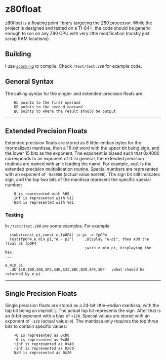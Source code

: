 # z80float
z80float is a floating point library targeting the Z80 processor. While the project is designed and tested on a TI-84+, the code should be generic enough to run on any Z80 CPU with very little modification (mostly just scrap RAM locations).

## Building
I use [`spasm-ng`](https://github.com/alberthdev/spasm-ng) to compile. Check ```/test/test.z80``` for example code.

## General Syntax
The calling syntax for the single- and extended-precision floats are:
```
    HL points to the first operand
    DE points to the second operand
    BC points to where the result should be output
```
---
## Extended Precision Floats

Extended precision floats are stored as 8 little-endian bytes for the (normalized) mantissa, then a 16-bit word with the upper bit being sign, and the lower 15 bits as the exponent. The exponent is biased such that 0x4000 corresponds to an exponent of 0. In general, the extended precision routines are named with an ```x``` leading the name. For example, ```xmul``` is the extended precision multiplication routine. Special numbers are represented with an exponent of ```-0x4000``` (actual value ```0x0000```). The sign bit still indicates sign, and the top two bits of the mantissa represent the specific special number:
```
    0 is represented with %00
    inf is represented with %11
    NaN is represented with %01
```
### Testing

In `/test/test.z80` are some examples. For example:
```
  rsubx(const_pi,const_e,fpOP4) ;e-pi -> fpOP4
  test(fpOP4,e_min_pi,"e - pi")     ;Display "e-pi", then XOR the float at fpOP4
                                    ;with e_min_pi, displaying the hex.
...

e_min_pi:
  .db $18,$BD,$6B,$F5,$4B,$32,$BC,$D8,$FE,$BF   ;what should be returned by e-pi
```

---
## Single Precision Floats

Single precision floats are stored as a 24-bit little-endian mantissa, with the top bit being an implicit ```1```. The actual top bit represents the sign. After that is an 8-bit exponent with a bias of ```+128```. Special values are stored with an exponent of ```-128``` (actual value: ```0```). The mantissa only requires the top three bits to contain specific values:
```
    +0 is represented as 0x00
    -0 is represented as 0x80
    +inf is represented as 0x40
    -inf is represented as 0xC0
    NaN is represented as 0x20
```
